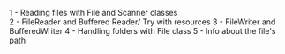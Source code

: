 1 - Reading files with File and Scanner classes  
2 - FileReader and Buffered Reader/ Try with resources
3 - FileWriter and BufferedWriter
4 - Handling folders with File class
5 - Info about the file's path